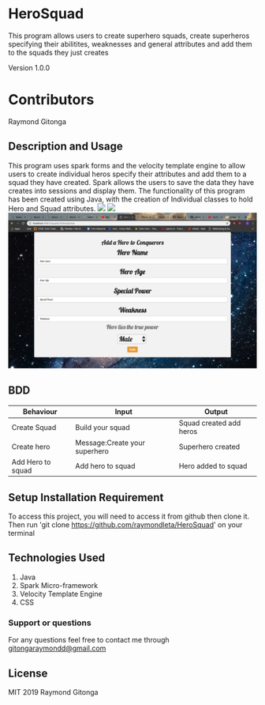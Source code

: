 # HeroSquad
This program allows users to create superhero squads, create superheros specifying their abilitites, weaknesses and general attributes
and add them to the squads they just creates

Version 1.0.0

# Contributors
Raymond Gitonga

## Description and Usage
This program uses spark forms and the velocity template engine to allow users to create individual heros specify
their attributes and add them to a squad they have created. Spark allows the users to save the data they have creates into 
sessions and display them. The functionality of this program has been created using Java, with the creation of Individual 
classes to hold Hero and Squad attributes. 
![](screenshots/screenshot1.png)
![](screenshots/screenshot2.png)
![](screenshots/screenshot3.png)

## BDD
|Behaviour   	|  Input  	|   Output	|   	
|---	|---	|---	|
|Create Squad  	|Build your squad|Squad created add heros|   	
|Create hero	|Message:Create your superhero|Superhero created	|  
|Add Hero to squad	|Add hero to squad|Hero added to squad	|


## Setup Installation Requirement
To access this project, you will need to access it from github then clone it.
Then run 'git clone https://github.com/raymondleta/HeroSquad' on your terminal

## Technologies Used
1. Java
2. Spark Micro-framework
3. Velocity Template Engine
4. CSS

### Support or questions
For any questions feel free to contact me through gitongaraymondd@gmail.com

## License 
MIT 2019
Raymond Gitonga
